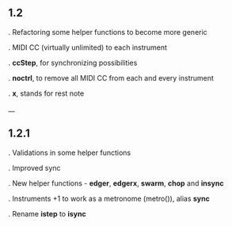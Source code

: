 ## 1.2
 

. Refactoring some helper functions to become more generic

. MIDI CC (virtually unlimited) to each instrument

. **ccStep**, for synchronizing possibilities

. **noctrl**, to remove all MIDI CC from each and every instrument

. **x**, stands for rest note

__

## 1.2.1

. Validations in some helper functions

. Improved sync

. New helper functions - **edger**, **edgerx**, **swarm**, **chop** and **insync**

. Instruments +1 to work as a metronome (metro()), alias **sync**

. Rename **istep** to **isync**
